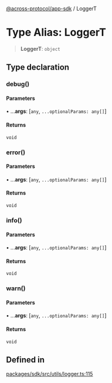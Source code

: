 [@across-protocol/app-sdk](../README.md) / LoggerT

# Type Alias: LoggerT

> **LoggerT**: `object`

## Type declaration

### debug()

#### Parameters

• ...**args**: [`any`, `...optionalParams: any[]`]

#### Returns

`void`

### error()

#### Parameters

• ...**args**: [`any`, `...optionalParams: any[]`]

#### Returns

`void`

### info()

#### Parameters

• ...**args**: [`any`, `...optionalParams: any[]`]

#### Returns

`void`

### warn()

#### Parameters

• ...**args**: [`any`, `...optionalParams: any[]`]

#### Returns

`void`

## Defined in

[packages/sdk/src/utils/logger.ts:115](https://github.com/across-protocol/toolkit/blob/fa61c35c7597804e093096de254dbc326f096003/packages/sdk/src/utils/logger.ts#L115)
